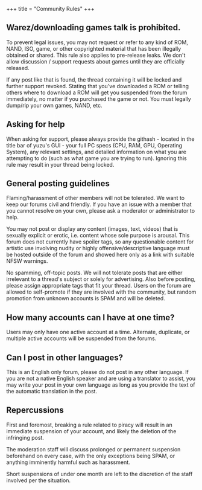 +++
title = "Community Rules"
+++

## Warez/downloading games talk is prohibited.

To prevent legal issues, you may not request or refer to any kind of ROM, NAND, ISO, game, or other copyrighted material that has been illegally obtained or shared. This rule also applies to pre-release leaks. We don't allow discussion / support requests about games until they are officially released.

If any post like that is found, the thread containing it will be locked and further support revoked. Stating that you've downloaded a ROM or telling others where to download a ROM will get you suspended from the forum immediately, no matter if you purchased the game or not. You must legally dump/rip your own games, NAND, etc. 

## Asking for help

When asking for support, please always provide the githash - located in the title bar of yuzu's GUI - your full PC specs (CPU, RAM, GPU, Operating System), any relevant settings, and detailed information on what you are attempting to do (such as what game you are trying to run). Ignoring this rule may result in your thread being locked.

## General posting guidelines

Flaming/harassment of other members will not be tolerated. We want to keep our forums civil and friendly. If you have an issue with a member that you cannot resolve on your own, please ask a moderator or administrator to help.

You may not post or display any content (images, text, videos) that is sexually explicit or erotic, i.e. content whose sole purpose is arousal. This forum does not currently have spoiler tags, so any questionable content for artistic use involving nudity or highly offensive/descriptive language must be hosted outside of the forum and showed here only as a link with suitable NFSW warnings.

No spamming, off-topic posts. We will not tolerate posts that are either irrelevant to a thread's subject or solely for advertising. Also before posting, please assign appropriate tags that fit your thread. Users on the forum are allowed to self-promote if they are involved with the community, but random promotion from unknown accounts is SPAM and will be deleted.

## How many accounts can I have at one time?
Users may only have one active account at a time. Alternate, duplicate, or multiple active accounts will be suspended from the forums.

## Can I post in other languages?

This is an English only forum, please do not post in any other language. If you are not a native English speaker and are using a translator to assist, you may write your post in your own language as long as you provide the text of the automatic translation in the post.

## Repercussions

First and foremost, breaking a rule related to piracy will result in an immediate suspension of your account, and likely the deletion of the infringing post.

The moderation staff will discuss prolonged or permanent suspension beforehand on every case, with the only exceptions being SPAM, or anything imminently harmful such as harassment.

Short suspensions of under one month are left to the discretion of the staff involved per the situation.
